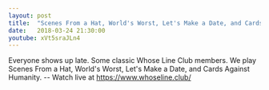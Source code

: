 ```yaml
---
layout: post
title:  "Scenes From a Hat, World's Worst, Let's Make a Date, and Cards Against Humanity."
date:   2018-03-24 21:30:00
youtube: xVt5sraJLn4
---
```


Everyone shows up late. Some classic Whose Line Club members. We play Scenes From a Hat, World's Worst, Let's Make a Date, and Cards Against Humanity. -- Watch live at https://www.whoseline.club/